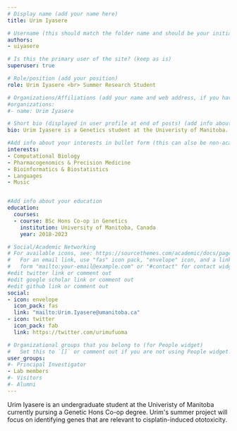 ```yaml
---
# Display name (add your name here)
title: Urim Iyasere

# Username (this should match the folder name and should be your initial and surname)
authors:
- uiyasere

# Is this the primary user of the site? (keep as is)
superuser: true

# Role/position (add your position)
role: Urim Iyasere <br> Summer Research Student

# Organizations/Affiliations (add your name and web address, if you have one)
#organizations:
#- name: Urim Iyasere

# Short bio (displayed in user profile at end of posts) (add info about yourself)
bio: Urim Iyasere is a Genetics student at the Univeristy of Manitoba. 

#Add info about your interests in bullet form (this can also be non-academic) 
interests:
- Computational Biology
- Pharmacogenomics & Precision Medicine
- Bioinformatics & Biostatistics
- Languages
- Music


#Add info about your education 
education:
  courses:
  - course: BSc Hons Co-op in Genetics
    institution: University of Manitoba, Canada
    year: 2018-2023

# Social/Academic Networking
# For available icons, see: https://sourcethemes.com/academic/docs/page-builder/#icons
#   For an email link, use "fas" icon pack, "envelope" icon, and a link in the
#   form "mailto:your-email@example.com" or "#contact" for contact widget.
#edit twitter link or comment out
#edit google scholar link or comment out
#edit github link or comment out
social:
- icon: envelope
  icon_pack: fas
  link: "mailto:Urim.Iyasere@umanitoba.ca"
- icon: twitter
  icon_pack: fab
  link: https://twitter.com/urimufuoma

# Organizational groups that you belong to (for People widget)
#   Set this to `[]` or comment out if you are not using People widget.
user_groups:
#- Principal Investigator
- Lab members
#- Visitors
#- Alumni
---
```


Urim Iyasere is an undergraduate student at the Univeristy of Manitoba currently pursing a Genetic Hons Co-op degree. Urim's summer project will focus on identifying  genes that are relevant to cisplatin-induced ototoxicity.
